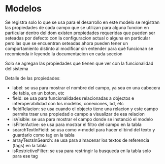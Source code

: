 # Modelos

Se registra solo lo que se usa para el desarrollo
en este modelo se registran las propiedades de cada campo que se utilizan para alguna funcion en particular dentro del dom
existen propiedades requeridas que pueden ser seteadas por defecto con la configuracion actual o alguna en particular
pero las que se encuentran seteadas ahora pueden tener un comportamiento distinto al modificar sin entender para qué funcionan
se recomienda ir leyendo la documentacion en cada seccion

Solo se agregan las propiedades que tienen que ver con la funcionalidad del sistema

Detalle de las propiedades:

- label: se usa para mostrar el nombre del campo, ya sea en una cabecera de tabla, en un boton, etc
- field: se usa para funcionalidades relacionadas a objectos e interoperabilidad con los modelos, conexiones, bd, etc
- fieldRelacion: se usa cuando el objecto tiene una relacion y este campo permite traer una propiedad o campo a visualizar de esa relacion
- isVisible: se usa para mostrar el campo donde se instanció el modelo
- isFilterActive: se usa para mostrar el filtro del campo en la tabla
- searchTextInField: se usa como v-model para hacer el bind del texto y guardarlo como tag en la tabla
- arrayTextsInSearch: se usa para almacenar los textos de referencia (tags) en la tabla
- isRestrictiveFilter: se usa para restringir la busqueda en la tabla solo para ese tag
